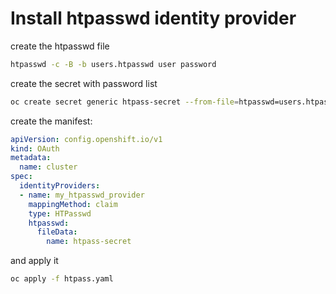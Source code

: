# Install htpasswd identity provider

create the htpasswd file

```bash
htpasswd -c -B -b users.htpasswd user password
```

create the secret with password list

```bash
oc create secret generic htpass-secret --from-file=htpasswd=users.htpasswd -n openshift-config
```

create the manifest:

```yaml
apiVersion: config.openshift.io/v1
kind: OAuth
metadata:
  name: cluster
spec:
  identityProviders:
  - name: my_htpasswd_provider 
    mappingMethod: claim 
    type: HTPasswd
    htpasswd:
      fileData:
        name: htpass-secret
```

and apply it 

```bash
oc apply -f htpass.yaml
```

